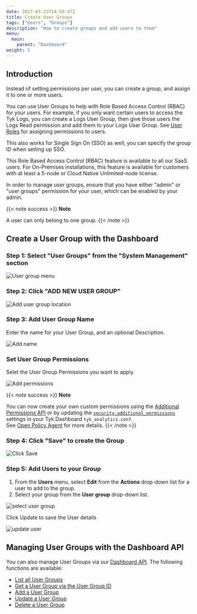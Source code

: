 ```yaml
---
date: 2017-03-23T14:59:47Z
title: Create User Groups
tags: ["Users", "Groups"]
description: "How to create groups and add users to them"
menu:
  main:
    parent: "Dashboard"
weight: 5
---
```


## Introduction

Instead of setting permissions per user, you can create a group, and assign it to one or more users.

You can use User Groups to help with Role Based Access Control (RBAC) for your users. For example, if you only want certain users to access the Tyk Logs, you can create a Logs User Group, then give those users the Logs Read permission and add them to your Logs User Group. See [User Roles](/basic-config-and-security/security/dashboard/user-roles/) for assigning permissions to users.

This also works for Single Sign On (SSO) as well, you can specify the group ID when setting up SSO.

This Role Based Access Control (RBAC) feature is available to all our SaaS users. For On-Premises installations, this feature is available for customers with at least a 5-node or Cloud Native Unlimited-node license.

In order to manage user groups, ensure that you have either "admin" or "user groups" permission for your user, which can be enabled by your admin.

{{< note success >}}
**Note**

A user can only belong to one group.
{{< /note >}}

## Create a User Group with the Dashboard


### Step 1: Select "User Groups" from the "System Management" section

![User group menu](/img/2.10/user_groups_menu.png)

### Step 2: Click "ADD NEW USER GROUP"

![Add user group location](/img/2.10/add_user_group.png)

### Step 3: Add User Group Name

Enter the name for your User Group, and an optional Description.

![Add name](/img/2.10/user_group_details.png)

### Set User Group Permissions

Selet the User Group Permissions you want to apply.

![Add permissions](/img/2.10/user_group_permissions.png)

{{< note success >}}
**Note**

You can now create your own custom permissions using the [Additional Permissions API](/tyk-dashboard-api/org/permissions/) or by updating the [`security.additional_permissions`](/tyk-dashboard/open-policy-agent/#configuration) settings in your Tyk Dashboard `tyk_analytics.conf`.
<br/>
See [Open Policy Agent](/tyk-dashboard/open-policy-agent/) for more details.
{{< /note >}}


### Step 4: Click "Save" to create the Group

![Click Save](/img/2.10/user_group_save.png)

### Step 5: Add Users to your Group

 1. From the **Users** menu, select **Edit** from the **Actions** drop-down list for a user to add to the group.
 2. Select your group from the **User group** drop-down list.

![select user group](/img/2.10/user_select_group.png)

Click Update to save the User details

![update user](/img/2.10/user_reset_password.png)

## Managing User Groups with the Dashboard API

You can also manage User Groups via our [Dashboard API](/tyk-apis/tyk-dashboard-api/user-groups/). The following functions are available:

* [List all User Groups](/tyk-apis/tyk-dashboard-api/user-groups/#list-user-groups)
* [Get a User Group via the User Group ID](/tyk-apis/tyk-dashboard-api/user-groups/#get-user-group)
* [Add a User Group](/tyk-apis/tyk-dashboard-api/user-groups/#add-user-group)
* [Update a User Group](/tyk-apis/tyk-dashboard-api/user-groups/#update-user-group)
* [Delete a User Group](/tyk-apis/tyk-dashboard-api/user-groups/#delete-user-group)